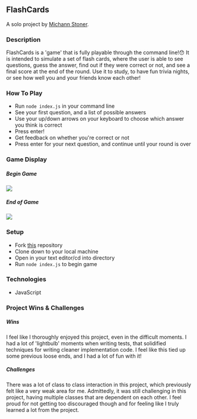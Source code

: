 ## FlashCards 

A solo project by [Michann Stoner](https://github.com/michannstoner).

### Description 

FlashCards is a 'game' that is fully playable through the command line!😯  It is intended to simulate a set of flash cards, where the user is able to see questions, guess the answer, find out if they were correct or not, and see a final score at the end of the round. Use it to study, to have fun trivia nights, or see how well you and your friends know each other! 

### How To Play

 - Run `node index.js` in your command line 
 - See your first question, and a list of possible answers
 - Use your up/down arrows on your keyboard to choose which answer you think is correct
 - Press enter!
 - Get feedback on whether you're correct or not
 - Press enter for your next question, and continue until your round is over

### Game Display
##### **Begin Game**

![](https://media.giphy.com/media/lytjQikqnLp5fLxHGj/giphy.gif)


##### **End of Game**

![](https://media.giphy.com/media/sKdgxA1Ow0gIHbLDsh/giphy.gif)

### Setup

- Fork [this](https://github.com/michannstoner/flashcards) repository 
- Clone down to your local machine 
- Open in your text editor/cd into directory
- Run `node index.js` to begin game 

### Technologies 

- JavaScript 

### Project Wins & Challenges 

##### Wins 
I feel like I thoroughly enjoyed this project, even in the difficult moments. I had a lot of 'lightbulb' moments when writing tests, that solidified techniques for writing cleaner implementation code. I feel like this tied up some previous loose ends, and I had a lot of fun with it! 

##### Challenges 
There was a lot of class to class interaction in this project, which previously felt like a very weak area for me. Admittedly, it was still challenging in this project, having multiple classes that are dependent on each other. I feel proud for not getting too discouraged though and for feeling like I truly learned a lot from the project.
